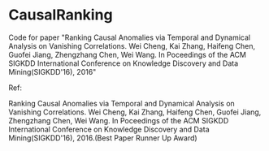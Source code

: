 # CausalRanking
Code for paper "Ranking Causal Anomalies via Temporal and Dynamical Analysis on Vanishing Correlations. Wei Cheng, Kai Zhang, Haifeng Chen, Guofei Jiang, Zhengzhang Chen, Wei Wang. In Poceedings of the ACM SIGKDD International Conference on Knowledge Discovery and Data Mining(SIGKDD'16), 2016"



Ref:

Ranking Causal Anomalies via Temporal and Dynamical Analysis on Vanishing Correlations.
Wei Cheng, Kai Zhang, Haifeng Chen, Guofei Jiang, Zhengzhang Chen, Wei Wang.
In Poceedings of the ACM SIGKDD International Conference on Knowledge Discovery and Data Mining(SIGKDD'16), 2016.(Best Paper Runner Up Award)
